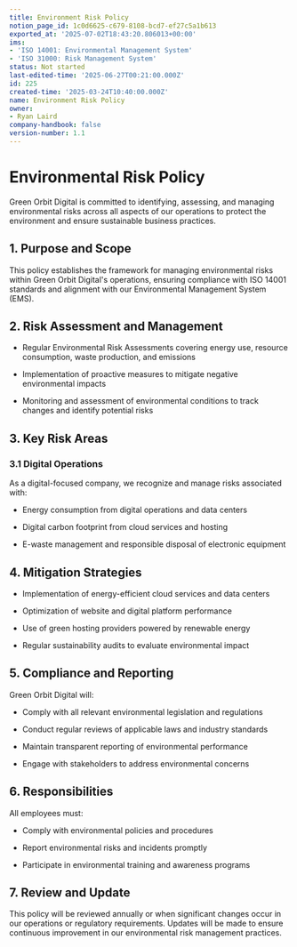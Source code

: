 ```yaml
---
title: Environment Risk Policy
notion_page_id: 1c0d6625-c679-8108-bcd7-ef27c5a1b613
exported_at: '2025-07-02T18:43:20.806013+00:00'
ims:
- 'ISO 14001: Environmental Management System'
- 'ISO 31000: Risk Management System'
status: Not started
last-edited-time: '2025-06-27T00:21:00.000Z'
id: 225
created-time: '2025-03-24T10:40:00.000Z'
name: Environment Risk Policy
owner:
- Ryan Laird
company-handbook: false
version-number: 1.1
---
```


# Environmental Risk Policy

Green Orbit Digital is committed to identifying, assessing, and managing environmental risks across all aspects of our operations to protect the environment and ensure sustainable business practices.

## 1. Purpose and Scope

This policy establishes the framework for managing environmental risks within Green Orbit Digital's operations, ensuring compliance with ISO 14001 standards and alignment with our Environmental Management System (EMS).

## 2. Risk Assessment and Management

- Regular Environmental Risk Assessments covering energy use, resource consumption, waste production, and emissions

- Implementation of proactive measures to mitigate negative environmental impacts

- Monitoring and assessment of environmental conditions to track changes and identify potential risks

## 3. Key Risk Areas

### 3.1 Digital Operations

As a digital-focused company, we recognize and manage risks associated with:

- Energy consumption from digital operations and data centers

- Digital carbon footprint from cloud services and hosting

- E-waste management and responsible disposal of electronic equipment

## 4. Mitigation Strategies

- Implementation of energy-efficient cloud services and data centers

- Optimization of website and digital platform performance

- Use of green hosting providers powered by renewable energy

- Regular sustainability audits to evaluate environmental impact

## 5. Compliance and Reporting

Green Orbit Digital will:

- Comply with all relevant environmental legislation and regulations

- Conduct regular reviews of applicable laws and industry standards

- Maintain transparent reporting of environmental performance

- Engage with stakeholders to address environmental concerns

## 6. Responsibilities

All employees must:

- Comply with environmental policies and procedures

- Report environmental risks and incidents promptly

- Participate in environmental training and awareness programs

## 7. Review and Update

This policy will be reviewed annually or when significant changes occur in our operations or regulatory requirements. Updates will be made to ensure continuous improvement in our environmental risk management practices.